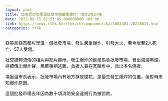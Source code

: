 ```yaml
---
layout: post
title: 亞美尼亞埃里溫批發市場嚴重爆炸　增至2死57傷
date: 2022-08-15 02:53:45.000000000 +08:00
link: https://news.rthk.hk/rthk/ch/component/k2/1662403-20220815.htm
categories: rthk
---
```


亞美尼亞首都埃里溫一個批發市場，發生嚴重爆炸，引發大火，至今增至2人死亡、57人受傷。

社交媒體流傳的相片與影片顯示，發生爆炸的蘇爾馬魯批發市場，冒出濃濃黑煙，持續傳出爆炸聲，民眾爭相逃離，救援人員在瓦礫堆中，救出多名傷者。

埃里溫市長表示，批發市場內有地方存放煙花，是最先發生爆炸的位置，但暫時未知爆炸原因。

這個批發市場去年因為數十項消防安全違規行為被罰款。
